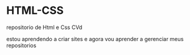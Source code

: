 # HTML-CSS
 repositorio de Html e Css CVd

estou aprendendo a criar sites e agora vou aprender a gerenciar meus repositorios 
